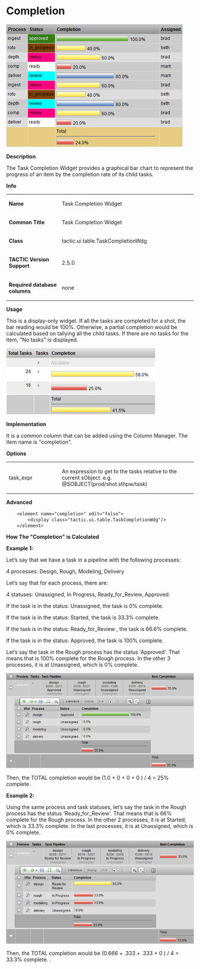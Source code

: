 # Completion

![image](media/1_task_completion_overview.png)

**Description**

The Task Completion Widget provides a graphical bar chart to represent
the progress of an item by the completion rate of its child tasks.

**Info**

<table>
<colgroup>
<col width="28%" />
<col width="71%" />
</colgroup>
<tbody>
<tr class="odd">
<td><p><strong>Name</strong></p></td>
<td><p>Task Completion Widget</p></td>
</tr>
<tr class="even">
<td><p><strong>Common Title</strong></p></td>
<td><p>Task Completion Widget</p></td>
</tr>
<tr class="odd">
<td><p><strong>Class</strong></p></td>
<td><p>tactic.ui.table.TaskCompletionWdg</p></td>
</tr>
<tr class="even">
<td><p><strong>TACTIC Version Support</strong></p></td>
<td><p>2.5.0<br />
</p></td>
</tr>
<tr class="odd">
<td><p><strong>Required database columns</strong></p></td>
<td><p>none</p></td>
</tr>
</tbody>
</table>

**Usage**

This is a display-only widget. If all the tasks are completed for a
shot, the bar reading would be 100%. Otherwise, a partial completion
would be calculated based on tallying all the child tasks. If there are
no tasks for the item, "No tasks" is displayed.

![image](media/2_task_completion_usage.png)

**Implementation**

It is a common column that can be added using the Column Manager. The
item name is "completion".

**Options**

<table>
<colgroup>
<col width="28%" />
<col width="71%" />
</colgroup>
<tbody>
<tr class="odd">
<td><p>task_expr</p></td>
<td><p>An expression to get to the tasks relative to the current sObject. e.g. @SOBJECT(prod/shot.sthpw/task)</p></td>
</tr>
</tbody>
</table>

**Advanced**

        <element name="completion" edit="false">
            <display class="tactic.ui.table.TaskCompletionWdg"/>
        </element>

**How The "Completion" is Calculated**

**Example 1:**

Let’s say that we have a task in a pipeline with the following
processes:

4 processes: Design, Rough, Modeling, Delivery

Let’s say that for each process, there are:

4 statuses: Unassigned, In Progress, Ready\_for\_Review, Approved.

If the task is in the status: Unassigned, the task is 0% complete.

If the task is in the status: Started, the task is 33.3% complete.

If the task is in the status: Ready\_for\_Review , the task is 66.6%
complete.

If the task is in the status: Approved, the task is 100% complete.

Let’s say the task in the Rough process has the status 'Approved'. That
means that is 100% complete for the Rough process. In the other 3
processes, it is at Unassigned, which is 0% complete.

![image](media/3_task_completion_eg1.png)

Then, the TOTAL completion would be (1.0 + 0 + 0 + 0 ) / 4 = 25%
complete.

**Example 2:**

Using the same process and task statuses, let’s say the task in the
Rough process has the status 'Ready\_for\_Review'. That means that is 66%
complete for the Rough process. In the other 2 processes, it is at
Started, which is 33.3% complete. In the last processes, it is at
Unassigned, which is 0% complete.

![image](media/3_task_completion_eg2.png)

Then, the TOTAL completion would be (0.666 + .333 + .333 + 0 ) / 4 =
33.3% complete. .
